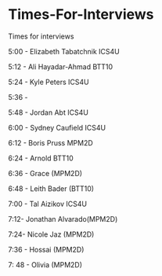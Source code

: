 # Times-For-Interviews
Times for interviews

5:00 - Elizabeth Tabatchnik ICS4U

5:12 - Ali Hayadar-Ahmad BTT10

5:24 - Kyle Peters ICS4U

5:36 - 

5:48 - Jordan Abt ICS4U

6:00 -  Sydney Caufield ICS4U

6:12 - Boris Pruss MPM2D

6:24 - Arnold BTT10

6:36 - Grace (MPM2D)

6:48 - Leith Bader (BTT10)

7:00 - Tal Aizikov ICS4U

7:12- Jonathan Alvarado(MPM2D)

7:24- Nicole Jaz (MPM2D)

7:36 - Hossai (MPM2D)

7: 48 - Olivia (MPM2D)
